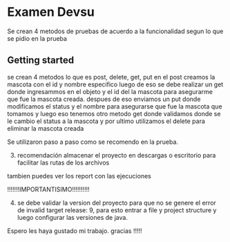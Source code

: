 # Examen Devsu

Se crean 4 metodos de pruebas de acuerdo a la funcionalidad segun lo que se pidio en la prueba

## Getting started

se crean 4 metodos lo que es post, delete, get, put
en el post creamos la mascota con el id y nombre especifico
luego de eso se debe realizar un get donde ingresammos en el objeto y el id del la mascota para asegurarme que fue la mascota creada.
despues de eso enviamos un put donde modificamos el status y el nombre para asegurarse que fue la mascota que tomamos 
y luego eso tenemos otro metodo get donde validamos donde se le cambio el status a la mascota
y por ultimo utilizamos el delete para eliminar la mascota creada

Se utilizaron paso a paso como se recomendo en la prueba.

3. recomendación almacenar el proyecto en descargas o escritorio para facilitar las rutas de los archivos

tambien puedes ver los report con las ejecuciones

!!!!!!!IMPORTANTISIMO!!!!!!!!!!

4. se debe validar la version del proyecto para que no se genere el error de invalid target release: 9, para esto entrar a file y project structure y luego configurar las versiones de java. 

Espero les haya gustado mi trabajo. gracias !!!!!
